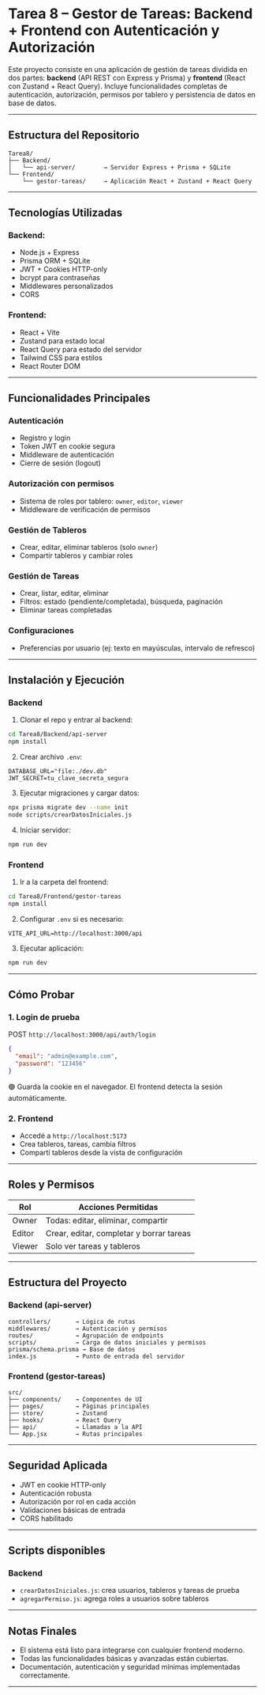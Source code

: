 # Tarea 8 – Gestor de Tareas: Backend + Frontend con Autenticación y Autorización

Este proyecto consiste en una aplicación de gestión de tareas dividida en dos partes: **backend** (API REST con Express y Prisma) y **frontend** (React con Zustand + React Query). Incluye funcionalidades completas de autenticación, autorización, permisos por tablero y persistencia de datos en base de datos.

---

## Estructura del Repositorio

```
Tarea8/
├── Backend/
│   └── api-server/        → Servidor Express + Prisma + SQLite
└── Frontend/
    └── gestor-tareas/     → Aplicación React + Zustand + React Query
```

---

## Tecnologías Utilizadas

### Backend:
- Node.js + Express
- Prisma ORM + SQLite
- JWT + Cookies HTTP-only
- bcrypt para contraseñas
- Middlewares personalizados
- CORS

### Frontend:
- React + Vite
- Zustand para estado local
- React Query para estado del servidor
- Tailwind CSS para estilos
- React Router DOM

---

## Funcionalidades Principales

### Autenticación
- Registro y login
- Token JWT en cookie segura
- Middleware de autenticación
- Cierre de sesión (logout)

### Autorización con permisos
- Sistema de roles por tablero: `owner`, `editor`, `viewer`
- Middleware de verificación de permisos

### Gestión de Tableros
- Crear, editar, eliminar tableros (solo `owner`)
- Compartir tableros y cambiar roles

### Gestión de Tareas
- Crear, listar, editar, eliminar
- Filtros: estado (pendiente/completada), búsqueda, paginación
- Eliminar tareas completadas

### Configuraciones
- Preferencias por usuario (ej: texto en mayúsculas, intervalo de refresco)

---

## Instalación y Ejecución

###  Backend

1. Clonar el repo y entrar al backend:
```bash
cd Tarea8/Backend/api-server
npm install
```

2. Crear archivo `.env`:
```
DATABASE_URL="file:./dev.db"
JWT_SECRET=tu_clave_secreta_segura
```

3. Ejecutar migraciones y cargar datos:
```bash
npx prisma migrate dev --name init
node scripts/crearDatosIniciales.js
```

4. Iniciar servidor:
```bash
npm run dev
```

###  Frontend

1. Ir a la carpeta del frontend:
```bash
cd Tarea8/Frontend/gestor-tareas
npm install
```

2. Configurar `.env` si es necesario:
```
VITE_API_URL=http://localhost:3000/api
```

3. Ejecutar aplicación:
```bash
npm run dev
```

---

##  Cómo Probar

### 1. Login de prueba
POST `http://localhost:3000/api/auth/login`

```json
{
  "email": "admin@example.com",
  "password": "123456"
}
```

🟢 Guarda la cookie en el navegador. El frontend detecta la sesión automáticamente.

### 2. Frontend
- Accedé a `http://localhost:5173`
- Crea tableros, tareas, cambia filtros
- Compartí tableros desde la vista de configuración

---

##  Roles y Permisos

| Rol     | Acciones Permitidas                            |
|---------|------------------------------------------------|
| Owner   | Todas: editar, eliminar, compartir             |
| Editor  | Crear, editar, completar y borrar tareas       |
| Viewer  | Solo ver tareas y tableros                     |

---

## Estructura del Proyecto

### Backend (api-server)
```
controllers/       → Lógica de rutas
middlewares/       → Autenticación y permisos
routes/            → Agrupación de endpoints
scripts/           → Carga de datos iniciales y permisos
prisma/schema.prisma → Base de datos
index.js           → Punto de entrada del servidor
```

### Frontend (gestor-tareas)
```
src/
├── components/    → Componentes de UI
├── pages/         → Páginas principales
├── store/         → Zustand
├── hooks/         → React Query
├── api/           → Llamadas a la API
└── App.jsx        → Rutas principales
```

---

##  Seguridad Aplicada

- JWT en cookie HTTP-only
- Autenticación robusta
- Autorización por rol en cada acción
- Validaciones básicas de entrada
- CORS habilitado

---

## Scripts disponibles

### Backend
- `crearDatosIniciales.js`: crea usuarios, tableros y tareas de prueba
- `agregarPermiso.js`: agrega roles a usuarios sobre tableros

---

##  Notas Finales

- El sistema está listo para integrarse con cualquier frontend moderno.
- Todas las funcionalidades básicas y avanzadas están cubiertas.
- Documentación, autenticación y seguridad mínimas implementadas correctamente.

---